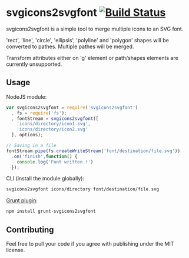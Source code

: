 svgicons2svgfont [![Build Status](https://travis-ci.org/nfroidure/svgicons2svgfont.png?branch=master)](https://travis-ci.org/nfroidure/svgicons2svgfont)
============
svgicons2svgfont is a simple tool to merge multiple icons to an SVG font.

'rect', 'line', 'circle', 'ellipsis', 'polyline' and 'polygon' shapes will be
 converted to pathes. Multiple pathes will be merged.

Transform attributes either on 'g' element or path/shapes elements are
 currently unsupported.

Usage
-------------
NodeJS module:
```js
var svgicons2svgfont = require('svgicons2svgfont')
  , fs = require('fs');
  , fontStream = svgicons2svgfont([
    'icons/directory/icon1.svg',
    'icons/directory/icon2.svg'
  ], options);

// Saving in a file
fontStream.pipe(fs.createWriteStream('font/destination/file.svg'))
  .on('finish',function() {
    console.log('Font written !')
  });
```

CLI (install the module globally):
```sh
svgicons2svgfont icons/directory font/destination/file.svg
```

[Grunt plugin](https://github.com/nfroidure/grunt-svgicons2svgfont):
```sh
npm install grunt-svgicons2svgfont
```

Contributing
-------------
Feel free to pull your code if you agree with publishing under the MIT license.

